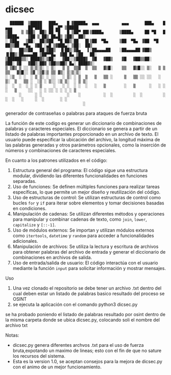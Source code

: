# dicsec

      ██████  ▒█████   ███▄    █ ▓█████▄  ▄▄▄          ▄▄▄       ███▄    █  ▄▄▄       ██▀███   ██ ▄█▀ ▒█████  
    ▒██    ▒ ▒██▒  ██▒ ██ ▀█   █ ▒██▀ ██▌▒████▄       ▒████▄     ██ ▀█   █ ▒████▄    ▓██ ▒ ██▒ ██▄█▒ ▒██▒  ██▒
    ░ ▓██▄   ▒██░  ██▒▓██  ▀█ ██▒░██   █▌▒██  ▀█▄     ▒██  ▀█▄  ▓██  ▀█ ██▒▒██  ▀█▄  ▓██ ░▄█ ▒▓███▄░ ▒██░  ██▒
      ▒   ██▒▒██   ██░▓██▒  ▐▌██▒░▓█▄   ▌░██▄▄▄▄██    ░██▄▄▄▄██ ▓██▒  ▐▌██▒░██▄▄▄▄██ ▒██▀▀█▄  ▓██ █▄ ▒██   ██░
    ▒██████▒▒░ ████▓▒░▒██░   ▓██░░▒████▓  ▓█   ▓██▒    ▓█   ▓██▒▒██░   ▓██░ ▓█   ▓██▒░██▓ ▒██▒▒██▒ █▄░ ████▓▒░
    ▒ ▒▓▒ ▒ ░░ ▒░▒░▒░ ░ ▒░   ▒ ▒  ▒▒▓  ▒  ▒▒   ▓▒█░    ▒▒   ▓▒█░░ ▒░   ▒ ▒  ▒▒   ▓▒█░░ ▒▓ ░▒▓░▒ ▒▒ ▓▒░ ▒░▒░▒░ 
    ░ ░▒  ░ ░  ░ ▒ ▒░ ░ ░░   ░ ▒░ ░ ▒  ▒   ▒   ▒▒ ░     ▒   ▒▒ ░░ ░░   ░ ▒░  ▒   ▒▒ ░  ░▒ ░ ▒░░ ░▒ ▒░  ░ ▒ ▒░ 
    ░  ░  ░  ░ ░ ░ ▒     ░   ░ ░  ░ ░  ░   ░   ▒        ░   ▒      ░   ░ ░   ░   ▒     ░░   ░ ░ ░░ ░ ░ ░ ░ ▒  
          ░      ░ ░           ░    ░          ░  ░         ░  ░         ░       ░  ░   ░     ░  ░       ░ ░  
                                      ░                                                                           
 
generador de contraseñas o palabras para ataques de fuerza bruta

La función de este codigo es generar un diccionario de combinaciones de palabras y caracteres especiales. El diccionario se genera a partir de un listado de palabras importantes proporcionado en un archivo de texto. El usuario puede especificar la ubicación del archivo, la longitud máxima de las palabras generadas y otros parámetros opcionales, como la inserción de números y combinaciones de caracteres especiales.

En cuanto a los patrones utilizados en el código:

1. Estructura general del programa: El código sigue una estructura modular, dividiendo las diferentes funcionalidades en funciones separadas.
2. Uso de funciones: Se definen múltiples funciones para realizar tareas específicas, lo que permite un mejor diseño y reutilización del código.
3. Uso de estructuras de control: Se utilizan estructuras de control como bucles `for` y `if` para iterar sobre elementos y tomar decisiones basadas en condiciones.
4. Manipulación de cadenas: Se utilizan diferentes métodos y operaciones para manipular y combinar cadenas de texto, como `join`, `lower`, `capitalize` y `[::-1]`.
5. Uso de módulos externos: Se importan y utilizan módulos externos como `itertools`, `datetime` y `random` para acceder a funcionalidades adicionales.
6. Manipulación de archivos: Se utiliza la lectura y escritura de archivos para obtener palabras del archivo de entrada y generar el diccionario de combinaciones en archivos de salida.
7. Uso de entrada/salida de usuario: El código interactúa con el usuario mediante la función `input` para solicitar información y mostrar mensajes.

Uso
1. Una vez clonado el repositorio se debe tener un archivo .txt dentro del cual deben estar un listado de palabras basico resultado del proceso se OSINT
2. se ejecuta la aplicación con el comando python3 dicsec.py

se ha probado poniendo el listado de palabras resultado por osint dentro de la misma carpeta donde se ubica dicsec.py, colocando soli el nombre del archivo txt

Notas:

- dicsec.py genera diferentes archvos .txt para el uso de fuerza bruta,expotando un maximo de lineas; esto con el fin de que no sature los recursos del sistema.
- Esta es la version 1.0, se aceptan consejos para la mejora de dicsec.py con el animo de un mejor funcionamiento.
